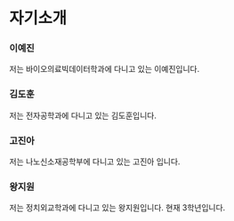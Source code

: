 # 자기소개

### 이예진

저는 바이오의료빅데이터학과에 다니고 있는 이예진입니다.


### 김도훈

저는 전자공학과에 다니고 있는 김도훈입니다.


### 고진아

저는 나노신소재공학부에 다니고 있는 고진아 입니다.

### 왕지원

저는 정치외교학과에 다니고 있는 왕지원입니다. 
현재 3학년입니다.


